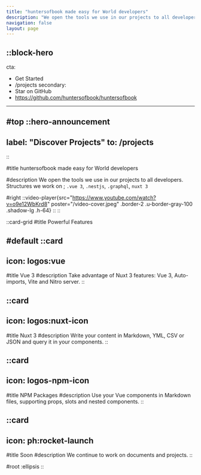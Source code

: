 ```yaml
---
title: "huntersofbook made easy for World developers"
description: "We open the tools we use in our projects to all developers."
navigation: false
layout: page
---
```


::block-hero
---
cta:
  - Get Started
  - /projects
secondary:
  - Star on GitHub
  - https://github.com/huntersofbook/huntersofbook
---

#top
  ::hero-announcement
  ---
  label: "Discover Projects"
  to: /projects
  ---
  ::

#title
huntersofbook made easy for World developers

#description
We open the tools we use in our projects to all developers.
Structures we work on ; `.vue 3`, `.nestjs`, `.graphql`, `nuxt 3`


#right
::video-player{src="https://www.youtube.com/watch?v=o9e12WbKrd8" poster="/video-cover.jpeg" .border-2 .u-border-gray-100 .shadow-lg .h-64}
::
::

::card-grid
#title
Powerful Features

#default
  ::card
  ---
  icon: logos:vue
  ---
  #title
  Vue 3
  #description
  Take advantage of Nuxt 3 features: Vue 3, Auto-imports, Vite and Nitro server.
  ::

  ::card
  ---
  icon: logos:nuxt-icon
  ---
  #title
  Nuxt 3
  #description
  Write your content in Markdown, YML, CSV or JSON and query it in your components.
  ::

  ::card
  ---
  icon: logos-npm-icon
  ---
  #title
  NPM Packages
  #description
  Use your Vue components in Markdown files, supporting props, slots and nested components.
  ::

  ::card
  ---
  icon: ph:rocket-launch
  ---
  #title
  Soon 
  #description
  We continue to work on documents and projects.
  ::

#root
:ellipsis
::